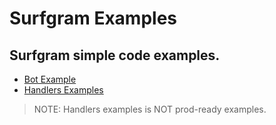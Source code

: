 # Surfgram Examples

## Surfgram simple code examples. 
- [Bot Example](bot_example/)
- [Handlers Examples](handlers_examples/)

>NOTE: Handlers examples is NOT prod-ready examples.
